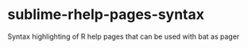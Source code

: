 # sublime-rhelp-pages-syntax
Syntax highlighting of R help pages that can be used with bat as pager
